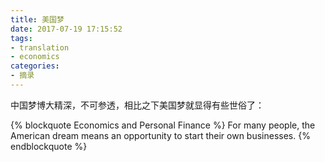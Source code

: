 ```yaml
---
title: 美国梦
date: 2017-07-19 17:15:52
tags:
- translation
- economics
categories:
- 摘录
---
```


中国梦博大精深，不可参透，相比之下美国梦就显得有些世俗了：

{% blockquote Economics and Personal Finance %}
For many people, the American dream means an opportunity to start their own businesses.
{% endblockquote %}
